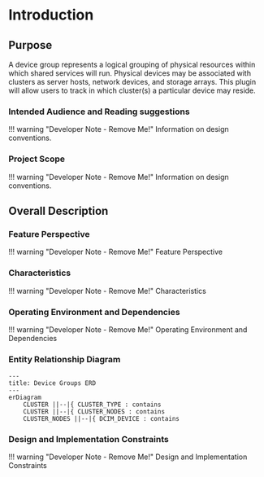 # Introduction

## Purpose

A device group represents a logical grouping of physical resources within which shared services will run. Physical devices may be associated with clusters as server hosts, network devices, and storage arrays. This plugin will allow users to track in which cluster(s) a particular device may reside.

### Intended Audience and Reading suggestions

!!! warning "Developer Note - Remove Me!"
    Information on design conventions.

### Project Scope

!!! warning "Developer Note - Remove Me!"
    Information on design conventions.

## Overall Description

### Feature Perspective

!!! warning "Developer Note - Remove Me!"
    Feature Perspective

### Characteristics

!!! warning "Developer Note - Remove Me!"
   Characteristics

### Operating Environment and Dependencies

!!! warning "Developer Note - Remove Me!"
    Operating Environment and Dependencies

### Entity Relationship Diagram

```mermaid
---
title: Device Groups ERD
---
erDiagram
    CLUSTER ||--|{ CLUSTER_TYPE : contains
    CLUSTER ||--|{ CLUSTER_NODES : contains
    CLUSTER_NODES ||--|{ DCIM_DEVICE : contains
```

### Design and Implementation Constraints

!!! warning "Developer Note - Remove Me!"
    Design and Implementation Constraints
